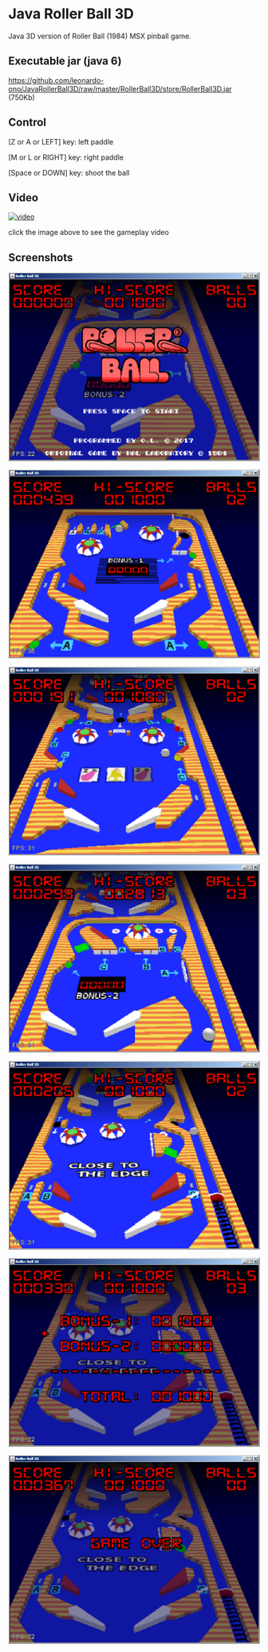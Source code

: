 # Java Roller Ball 3D

Java 3D version of Roller Ball (1984) MSX pinball game.

## Executable jar (java 6)

https://github.com/leonardo-ono/JavaRollerBall3D/raw/master/RollerBall3D/store/RollerBall3D.jar (750Kb)


## Control

[Z or A or LEFT] key: left paddle

[M or L or RIGHT] key: right paddle

[Space or DOWN] key: shoot the ball


## Video

[![video](http://img.youtube.com/vi/LpHc9VU2VJU/0.jpg)](http://www.youtube.com/watch?v=LpHc9VU2VJU)

click the image above to see the gameplay video


## Screenshots

![Title screen](https://raw.githubusercontent.com/leonardo-ono/JavaRollerBall3D/master/screenshot1.png)

![Section 1](https://raw.githubusercontent.com/leonardo-ono/JavaRollerBall3D/master/screenshot2.png)

![Section 2](https://raw.githubusercontent.com/leonardo-ono/JavaRollerBall3D/master/screenshot3.png)

![Section 3](https://raw.githubusercontent.com/leonardo-ono/JavaRollerBall3D/master/screenshot4.png)

![Section 4](https://raw.githubusercontent.com/leonardo-ono/JavaRollerBall3D/master/screenshot5.png)

![Bonus screen](https://raw.githubusercontent.com/leonardo-ono/JavaRollerBall3D/master/screenshot6.png)

![Game Over screen](https://raw.githubusercontent.com/leonardo-ono/JavaRollerBall3D/master/screenshot7.png)



